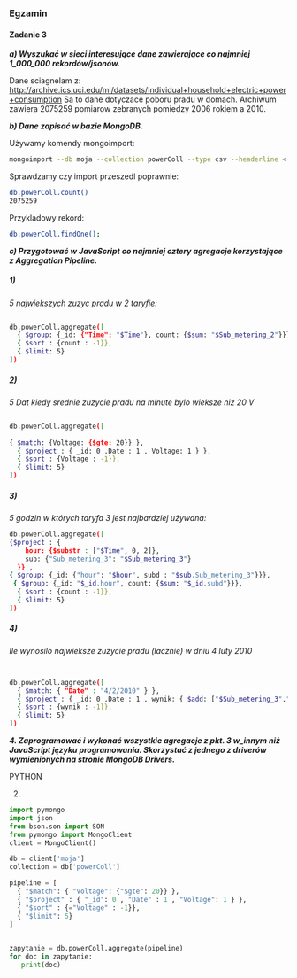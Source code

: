 ### Egzamin

#### Zadanie 3

***a) Wyszukać w sieci interesujące dane zawierające co najmniej 1_000_000 rekordów/jsonów.***

Dane sciagnelam z: http://archive.ics.uci.edu/ml/datasets/Individual+household+electric+power+consumption
Sa to dane dotyczace poboru pradu w domach. Archiwum zawiera 2075259 pomiarow zebranych pomiedzy 2006 rokiem a 2010.
 
 
***b) Dane zapisać w bazie MongoDB.***


Używamy komendy mongoimport:
``` sh
mongoimport --db moja --collection powerColl --type csv --headerline < household_power_consumption.txt 

```

Sprawdzamy czy import przeszedl poprawnie:
``` sh
db.powerColl.count()
2075259
```

Przykladowy rekord:

``` sh
db.powerColl.findOne(); 
```


***c) Przygotować w JavaScript co najmniej cztery agregacje korzystające z Aggregation Pipeline.***
  
#####  1)
*5 najwiekszych zuzyc pradu w 2 taryfie:*

``` sh

db.powerColl.aggregate([ 
  { $group: {_id: {"Time": "$Time"}, count: {$sum: "$Sub_metering_2"}}},
  { $sort : {count : -1}},
  { $limit: 5}
])
```



#####  2)
*5 Dat kiedy srednie zuzycie pradu na minute bylo wieksze niz 20 V*

``` sh

db.powerColl.aggregate([ 
 
{ $match: {Voltage: {$gte: 20}} }, 
  { $project : { _id: 0 ,Date : 1 , Voltage: 1 } },
  { $sort : {Voltage : -1}},
  { $limit: 5}
])
```


##### 3)
*5 godzin w których taryfa 3 jest najbardziej używana:*



``` sh
db.powerColl.aggregate([  
{$project : {
    hour: {$substr : ["$Time", 0, 2]},
    sub: {"Sub_metering_3": "$Sub_metering_3"}
  }} ,
{ $group: {_id: {"hour": "$hour", subd : "$sub.Sub_metering_3"}}},
 { $group: {_id: "$_id.hour", count: {$sum: "$_id.subd"}}},
  { $sort : {count : -1}},
  { $limit: 5}
])

```


##### 4)
*Ile wynosilo najwieksze zuzycie pradu (lacznie) w dniu 4 luty 2010*

``` sh


db.powerColl.aggregate([ 
  { $match: { "Date" : "4/2/2010" } },
  { $project : { _id: 0 ,Date : 1 , wynik: { $add: ["$Sub_metering_3","$Sub_metering_2", "$Sub_metering_1"] } } },
  { $sort : {wynik : -1}},
  { $limit: 5}
])
``` 

***4. Zaprogramować i wykonać wszystkie agregacje z pkt. 3 w_innym niż JavaScript języku programowania. Skorzystać z jednego z driverów wymienionych na stronie MongoDB Drivers.***


PYTHON





2)
``` python
import pymongo
import json
from bson.son import SON
from pymongo import MongoClient
client = MongoClient()

db = client['moja']
collection = db['powerColl']

pipeline = [
  { "$match": { "Voltage": {"$gte": 20}} }, 
  { "$project" : { "_id": 0 , "Date" : 1 , "Voltage": 1 } },
  { "$sort" : {="Voltage" : -1}},
  { "$limit": 5}
]
 

zapytanie = db.powerColl.aggregate(pipeline)
for doc in zapytanie:
   print(doc)
```   
   
